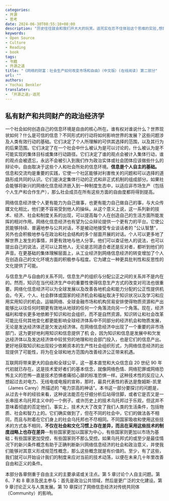 ```yaml
---
categories:
- 开源
- 思考
date: 2024-06-30T08:55:10+08:00
description: "历史往往就会和我们开大大的玩笑。适兕实在忍不住体验这个思维的实验,想象虚拟的历史，于是尝试花几个月的时间翻译。Enjoy！Happy Reading～"
keywords:
- Open Source
- Culture
- Reading
- book
tags:
- 书籍
- 开源之道
title: "《网络的财富：社会生产如何改变市场和自由》（中文版）(在线阅读) 第二部分"
url: ""
authors:
- Yochai Benkler
translater:
- 「开源之道」·适兕
---
```


## 私有财产和共同财产的政治经济学

一个社会如何创造自己的信息环境是自由的核心所在。谁有权对谁说什么？世界现状如何？什么是可信的信息？不同形式的行动将如何影响世界的发展？这些问题涉及人类有效行动的基础。它们决定了个人所理解的可供其选择的范围，以及其行为的后果范围。它们决定了在一个社会中什么被认为是可以讨论的，什么被认为是不可能实现的集体目标或集体行动路径。它们决定了谁的观点会被计入集体行动，谁的观点会被遗忘，永远不会被引入到我们作为政治实体或社会团体应该做些什么的辩论中。自由取决于这些个人和社会所处的信息环境。**信息是个人自主的基础。** 信息和交流均是重要的实践，它使一个社区能够对利害攸关的问题和可以选择的道路形成共同的认识。它们是决定集体行动的正式和非正式机制的组成部分。如果社会能够将新兴的网络化信息经济嵌入到一种制度生态中，以适应非市场生产（包括个人生产和合作生产），那么社会成员在所有这些方面的自由度都将得到提高。

网络信息经济使个人更有能力为自己做事，也更有能力自己做自己的事，与大众传媒文化相比，他们更不容易受到他人的操纵。从这个意义上说，这一系列新的技术、经济、社会和制度关系的出现，可以提高每个人在创造自己的生活方面所能发挥的相对作用。网络化信息经济也有望为公众辩论提供一个更有力的平台。它使公民能够持续、普遍地参与公共对话，不是被动地接受专业谈话者的 "公认智慧"，另外也会积极地参与在政治和社会结构的多个层面开展的对话。个人可以更多地了解世界上发生的事情，并更有效地与他人分享。他们可以查证他人的说法，也可以提出自己的说法，还可以让其他人，无论是志同道合者还是反对者，都听到他们的声音。在更基础的集体理解层面上，从工业经济到网络信息经济的转变增加了个人在创造自己的文化环境方面的积极参与程度。它为建立一种更具批判性和反思性的文化提供了可能。

与信息生产与自由的关系不同，信息生产的组织与分配公正之间的关系并不是内在的。然而，知识在当代经济生产中的重要性使得信息生产方式的改变对司法也很重要。网络化信息经济可以为全球发展以及改善各地机会和能力分配的公正性提供机会。今天，个人、社会群体或国家的经济机会和福祉取决于知识状况以及学习和应用实用知识的机会。运输网络、全球金融市场和机构贸易安排使得物质资源和产出能够比以往任何时期更有效地从地球的任何一个角落流向另一个角落。现在，经济福利和增长更多地依赖于知识和社会组织，而不是自然资源。知识转让和社会改革可能比任何其他变化都更能影响全球经济体系中不同部分的经济机会和物质发展，无论是发达经济体还是欠发达经济体。在网络信息经济中出现了一个重要的非市场部门，这为更好地利用知识和信息提供了机 会，因为知识和信息是发展中和欠发达经济体以及发达经济体中较贫穷的地理和社会部门投入，也是它们的信息产出。更好地获取知识和出现较少依赖资本的生产性社会组织形式，为网络信息经济的出现提供了可能性，将为在全球和地方范围内改善经济公正带来机遇。

互联网将带来更大的自由和全球公平，这一基本直觉和大众信念自 20 世纪 90 年代初就已存在。这是技术爱好者们的基本信念，就像网络色情、网络犯罪或网络恐怖主义的恐怖一直是技术恐惧者痛彻心扉的标准恐惧一样。这种技术性的反应让人想起过去对电力、无线电或电报的宣称，那时，最具代表性的表达是詹姆斯-凯里（James Carey）所描述的 "电力崇高的神话"。本书这一部分要探讨的问题是，从过去十年的经验来看，这种说法能否在仔细分析后站得住脚，或者它是否又是一长串技术乌托邦主义中的一个例子。或许历史上的技术乌托邦过于乐观，但这并不意味着彻底的否定他们，事实上，技术大大了改变了我们人类的生活条件，包括物质、社会和智力上的。它们确实做到了，但在不同的社会中，它们的做法各不相同，而且与附着在它们身上的社会乌托邦也不尽相同。不同国家吸收和使用这些技术的方式各不相同，**不仅在社会和文化习惯上存在差异，而且在采用这些技术的制度战略上也存在差异**--有些国家更加以国家为中心，有些国家则更加以市场为基础；有些国家更加受控，有些国家则不那么受控。如果乌托邦式的或至少是最佳情况下的新兴条件概念有助于正确判断新兴网络信息经济的社会和政治意义，并使我们能够对其意义形成规范性概念，那么这些概念就是有价值的。至少，有了这些，我们就可以开始设计我们的制度来应对当前的技术动荡，以便在未来几十年里改善自由和正义的条件。

本部分各章侧重于自由主义的主要承诺或关注点。第 5 章讨论个人自主问题。第 6、7 和 8 章涉及民主参与：首先是政治公共领域，然后是更广泛的文化建设。第 9 章讨论正义与人类发展。第 10 章探讨了网络信息经济对传统共同体（Community）的影响。
